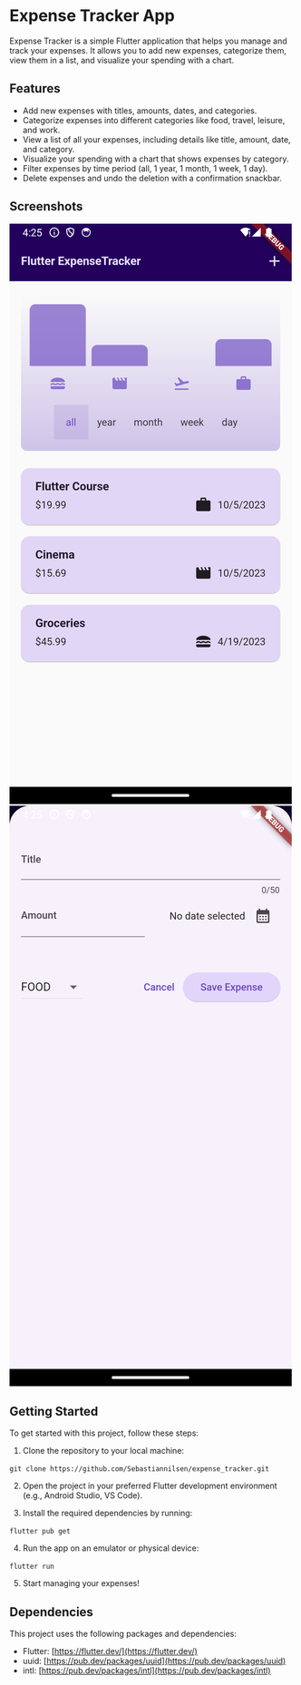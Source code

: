 # Expense Tracker App

Expense Tracker is a simple Flutter application that helps you manage and track your expenses. It allows you to add new expenses, categorize them, view them in a list, and visualize your spending with a chart.

## Features

- Add new expenses with titles, amounts, dates, and categories.
- Categorize expenses into different categories like food, travel, leisure, and work.
- View a list of all your expenses, including details like title, amount, date, and category.
- Visualize your spending with a chart that shows expenses by category.
- Filter expenses by time period (all, 1 year, 1 month, 1 week, 1 day).
- Delete expenses and undo the deletion with a confirmation snackbar.

## Screenshots

![Screenshot 1](screenshots/screenshot1.png)
![Screenshot 2](screenshots/screenshot2.png)

## Getting Started

To get started with this project, follow these steps:

1. Clone the repository to your local machine:

`git clone https://github.com/Sebastiannilsen/expense_tracker.git`

2. Open the project in your preferred Flutter development environment (e.g., Android Studio, VS Code).

3. Install the required dependencies by running:

`flutter pub get`

4. Run the app on an emulator or physical device:

`flutter run`


5. Start managing your expenses!

## Dependencies

This project uses the following packages and dependencies:

- Flutter: [https://flutter.dev/](https://flutter.dev/)
- uuid: [https://pub.dev/packages/uuid](https://pub.dev/packages/uuid)
- intl: [https://pub.dev/packages/intl](https://pub.dev/packages/intl)
